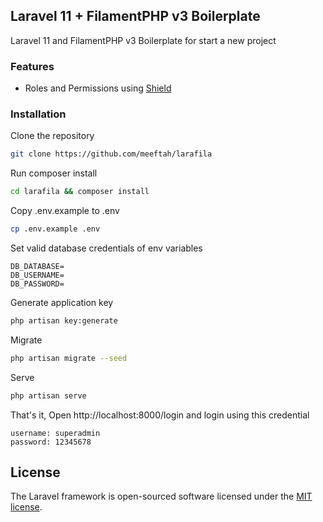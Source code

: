 ## Laravel 11 + FilamentPHP v3 Boilerplate

Laravel 11 and FilamentPHP v3 Boilerplate for start a new project

### Features
- Roles and Permissions using [Shield](https://github.com/bezhanSalleh/filament-shield)

### Installation
Clone the repository
```bash
git clone https://github.com/meeftah/larafila
```

Run composer install
```bash
cd larafila && composer install
```

Copy .env.example to .env
```bash
cp .env.example .env
```

Set valid database credentials of env variables 
```
DB_DATABASE=
DB_USERNAME=
DB_PASSWORD=
```

Generate application key
```bash
php artisan key:generate
```

Migrate
```bash
php artisan migrate --seed
```

Serve
```bash
php artisan serve
```

That's it, Open http://localhost:8000/login and login using this credential

```
username: superadmin
password: 12345678
```



## License

The Laravel framework is open-sourced software licensed under the [MIT license](https://opensource.org/licenses/MIT).
